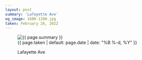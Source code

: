```yaml
---
layout: post
summary: 'Lafayette Ave'
og_image: 1600-1280.jpg
taken: February 26, 2022
---
```


<figure class="post" data-src="{{ site.assets_url }}/{{ page.og_image }}">
<img alt="{{ page.summary }}" sizes="(min-width: 700px) 50vw, calc(100vw - 2rem)" src="{{ site.assets_url }}/1600-640.jpg" srcset="{{ site.assets_url }}/1600-320.jpg 320w, {{ site.assets_url }}/1600-640.jpg 640w, {{ site.assets_url }}/1600-960.jpg 960w, {{ site.assets_url }}/1600-1280.jpg 1280w"/>
<figcaption>
<time>{{ page.taken | default: page.date | date: "%B %-d, %Y" }}</time>
<p>Lafayette Ave</p>
</figcaption>
</figure>
